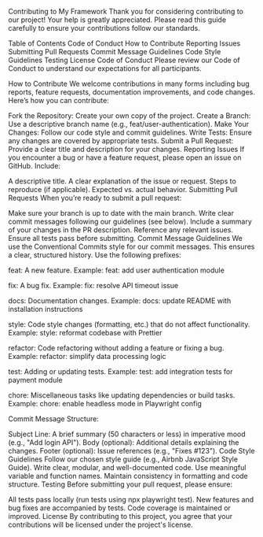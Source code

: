 Contributing to My Framework
Thank you for considering contributing to our project! Your help is greatly appreciated. Please read this guide carefully to ensure your contributions follow our standards.

Table of Contents
Code of Conduct
How to Contribute
Reporting Issues
Submitting Pull Requests
Commit Message Guidelines
Code Style Guidelines
Testing
License
Code of Conduct
Please review our Code of Conduct to understand our expectations for all participants.

How to Contribute
We welcome contributions in many forms including bug reports, feature requests, documentation improvements, and code changes. Here’s how you can contribute:

Fork the Repository: Create your own copy of the project.
Create a Branch: Use a descriptive branch name (e.g., feat/user-authentication).
Make Your Changes: Follow our code style and commit guidelines.
Write Tests: Ensure any changes are covered by appropriate tests.
Submit a Pull Request: Provide a clear title and description for your changes.
Reporting Issues
If you encounter a bug or have a feature request, please open an issue on GitHub. Include:

A descriptive title.
A clear explanation of the issue or request.
Steps to reproduce (if applicable).
Expected vs. actual behavior.
Submitting Pull Requests
When you’re ready to submit a pull request:

Make sure your branch is up to date with the main branch.
Write clear commit messages following our guidelines (see below).
Include a summary of your changes in the PR description.
Reference any relevant issues.
Ensure all tests pass before submitting.
Commit Message Guidelines
We use the Conventional Commits style for our commit messages. This ensures a clear, structured history. Use the following prefixes:

feat: A new feature.
Example: feat: add user authentication module

fix: A bug fix.
Example: fix: resolve API timeout issue

docs: Documentation changes.
Example: docs: update README with installation instructions

style: Code style changes (formatting, etc.) that do not affect functionality.
Example: style: reformat codebase with Prettier

refactor: Code refactoring without adding a feature or fixing a bug.
Example: refactor: simplify data processing logic

test: Adding or updating tests.
Example: test: add integration tests for payment module

chore: Miscellaneous tasks like updating dependencies or build tasks.
Example: chore: enable headless mode in Playwright config

Commit Message Structure:

Subject Line: A brief summary (50 characters or less) in imperative mood (e.g., "Add login API").
Body (optional): Additional details explaining the changes.
Footer (optional): Issue references (e.g., "Fixes #123").
Code Style Guidelines
Follow our chosen style guide (e.g., Airbnb JavaScript Style Guide).
Write clear, modular, and well-documented code.
Use meaningful variable and function names.
Maintain consistency in formatting and code structure.
Testing
Before submitting your pull request, please ensure:

All tests pass locally (run tests using npx playwright test).
New features and bug fixes are accompanied by tests.
Code coverage is maintained or improved.
License
By contributing to this project, you agree that your contributions will be licensed under the project's license.